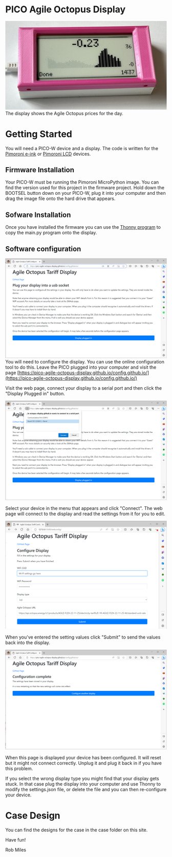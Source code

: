 # PICO Agile Octopus Display
![e-ink device](images/case.jpg)
The display shows the Agile Octopus prices for the day. 

# Getting Started
You will need a PICO-W device and a display. The code is written for the [Pimoroni e-ink](https://shop.pimoroni.com/products/pico-inky-pack) or [Pimoroni LCD](https://shop.pimoroni.com/products/pico-gfx-pack) devices. 
## Firmware Installation
Your PICO-W must be running the Pimoroni MicroPython image. You can find the version used for this project in the firmware project. Hold down the BOOTSEL button down on your PICO-W, plug it into your computer and then drag the image file onto the hard drive that appears.
## Sofware Installation
Once you have installed the firmware you can use the [Thonny program](https://thonny.org/)  to copy the main.py program onto the display. 
## Software configuration

![configuration connect](/images/config1.png)
You will need to configure the display. You can use the online configuration tool to do this. Leave the PICO plugged into your computer and visit the page [https://pico-agile-octopus-display.github.io/config.github.io/](https://pico-agile-octopus-display.github.io/config.github.io/) 

Visit the web page, connect your display to a serial port and then click the "Display Plugged in" button.

![connect usb](/images/config2.png)

Select your device in the menu that appears and click "Connect". The web page will connect to the display and read the settings from it for you to edit.

![configure display](/images/config3.png)

When you've entered the setting values click "Submit" to send the values back into the display.

![configure complete](/images/config4.png)

When this page is displayed your device has been configured. It will reset but it might not connect correctly. Unplug it and plug it back in if you have this problem. 

If you select the wrong display type you might find that your display gets stuck. In that case plug the display into your computer and use Thonny to modify the settings.json file, or delete the file and you can then re-configure your device.
# Case Design
You can find the designs for the case in the case folder on this site.

Have fun!

Rob Miles
